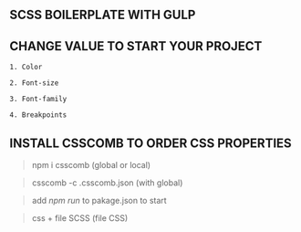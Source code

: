 ## SCSS BOILERPLATE WITH GULP

## CHANGE VALUE TO START YOUR PROJECT

    1. Color

    2. Font-size

    3. Font-family 

    4. Breakpoints

## INSTALL CSSCOMB TO ORDER CSS PROPERTIES

> npm i csscomb (global or local)

> csscomb -c .csscomb.json (with global)

> add *npm run* to pakage.json to start

> css + file SCSS (file CSS)

